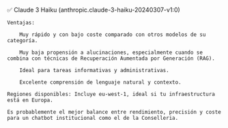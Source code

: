 ✅ Claude 3 Haiku (anthropic.claude-3-haiku-20240307-v1:0)

    Ventajas:

        Muy rápido y con bajo coste comparado con otros modelos de su categoría.

        Muy baja propensión a alucinaciones, especialmente cuando se combina con técnicas de Recuperación Aumentada por Generación (RAG).

        Ideal para tareas informativas y administrativas.

        Excelente comprensión de lenguaje natural y contexto.

    Regiones disponibles: Incluye eu-west-1, ideal si tu infraestructura está en Europa.

    Es probablemente el mejor balance entre rendimiento, precisión y coste para un chatbot institucional como el de la Conselleria.
